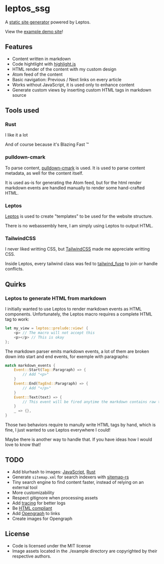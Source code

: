 # leptos_ssg

A [static site generator](https://en.wikipedia.org/wiki/Static_site_generator) powered by Leptos.

View the [example demo site](https://deadbaed.github.io/leptos_ssg/)!

## Features

- Content written in markdown
- Code hightlight with [highlight.js](https://highlightjs.org)
- HTML render of the content with my custom design
- Atom feed of the content
- Basic navigation: Previous / Next links on every article
- Works without JavaScript, it is used only to enhance content
- Generate custom views by inserting custom HTML tags in markdown source

## Tools used

### Rust

I like it a lot

And of course because it's Blazing Fast ™

### pulldown-cmark

To parse content, [pulldown-cmark](https://crates.io/crates/pulldown-cmark) is used. It is used to parse content metadata, as well for the content itself.

It is used as-is for generating the Atom feed, but for the html render markdown events are handled manually to render some hand-crafted HTML.

### Leptos

[Leptos](https://leptos.dev) is used to create "templates" to be used for the website structure.

There is no webassembly here, I am simply using Leptos to output HTML.

### TailwindCSS

I never liked writting CSS, but [TailwindCSS](http://tailwindcss.com) made me appreciate writting CSS.

Inside Leptos, every tailwind class was fed to [tailwind_fuse](https://crates.io/crates/tailwind_fuse) to join or handle conflicts.

## Quirks

### Leptos to generate HTML from markdown

I initially wanted to use Leptos to render markdown events as HTML components. Unfortunately, the Leptos macro requires a complete HTML tag to work:
```rust
let my_view = leptos::prelude::view! {
    <p> // The macro will not accept this
    <p></p> // This is okay
};
```

The markdown parser emits markdown events, a lot of them are broken down into start and end events, for exemple with paragraphs:
```rust
match markdown_events {
    Event::Start(Tag::Paragraph) => {
        // Add "<p>"
    }
    Event::End(TagEnd::Paragraph) => {
        // Add "</p>"
    }
    Event::Text(text) => {
        // This event will be fired anytime the markdown contains raw text
    }
    _ => {},
}
```

Those two behaviors require to manully write HTML tags by hand, which is fine, I just wanted to use Leptos everywhere I could!

Maybe there is another way to handle that. If you have ideas how I would love to know that!

## TODO

- Add blurhash to images: [JavaScript](https://github.com/mad-gooze/fast-blurhash), [Rust](https://crates.io/crates/blurhash)
- Generate `sitemap.xml` for search indexers with [sitemap-rs](https://crates.io/crates/sitemap-rs)
- Tiny search engine to find content faster, instead of relying on an external tool
- More customizability
- Respect gitignore when processing assets
- Add [tracing](https://crates.io/crates/tracing) for better logs
- Be [HTML compliant](https://validator.w3.org/nu/?doc=https%3A%2F%2Fdeadbaed.github.io%2Fleptos_ssg%2F)
- Add [Opengraph](https://ogp.me) to links
- Create images for Opengraph

## License

- Code is licensed under the MIT license
- Image assets located in the ./example directory are copyrighted by their respective authors.
